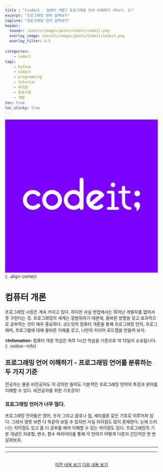 ```yaml
---
title : "[codeit - 컴퓨터 개론] 프로그래밍 언어 이해하기 (Part. 2)"
excerpt: "프로그래밍 언어 살펴보기"
tagline: "프로그래밍 언어 살펴보기"
header:
  teaser: /assets/images/posts/Codeit/codeit.png
  overlay_image: /assets/images/posts/Codeit/codeit.png
  overlay_filter: 0.5
  
categories:
    - codeit
tags:
    - Python
    - codeit
    - programming
    - tutorial
    - 파이썬
    - 튜토리얼
    - 개발
toc: true
toc_sticky: true
---
```


![codeit](/assets/images/posts/Codeit/codeit.png){: .align-center}

# 컴퓨터 개론

프로그래밍 시장은 계속 커지고 있다. 하지만 사실 현업에서는 뛰어난 개발자를 없어서 못 구한다는 것. 프로그래밍의 세계는 광범위하기 때문에, 올바른 방향을 갖고 효과적으로 공부하는 것이 매우 중요하다. 코드잇의 컴퓨터 개론을 통해 프로그래밍 언어, 프로그래머, 프로그램에 대해 올바른 이해를 갖고, 나만의 커리어 로드맵을 만들어 보자.

**💡Infomation:**
컴퓨터 개론 학습은 하루 1시간 학습을 기준으로 약 12일이 소요됩니다.
{: .notice--info}

## 프로그래밍 언어 이해하기 - 프로그래밍 언어를 분류하는 두 가지 기준

전공자는 물론 비전공자도 이 강의만 들어도 기본적인 프로그래밍 언어의 특징과 분야를 이해할 수 있다. 비전공자를 위한 기초강의!

### 프로그래밍 언어가 너무 많다.

프로그래밍 언어들은 영어, 숫자 그리고 괄호나 점, 세미콜론 같은 기호로 이루어져 있다. 그래서 얼핏 보면 다 똑같아 보일 수 있지만 사실 차이점도 많이 존재한다. 눈에 드러나는 차이점도 있고 좀 더 공부를 해야 이해할 수 있는 차이점도 있다. 프로그래밍의 기본 개념인 자료형, 변수, 함수 파라미터를 통해 각 언어가 어떻게 다른지 간단히만 한 번 살펴보자.

---


---

<br/>
<center>
<a href="https://sanghyuk.dev/codeit/2/" class="btn btn--info">이전 내용 보기</a>
<a href="https://sanghyuk.dev/codeit/4/" class="btn btn--info">다음 내용 보기</a>
</center>